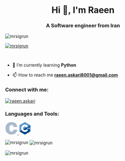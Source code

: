 <h1 align="center">Hi 👋, I'm Raeen</h1>
<h3 align="center">A Software engineer from Iran</h3>

<p align="left"> <img src="https://komarev.com/ghpvc/?username=mrsigrun&label=Profile%20views&color=0e75b6&style=flat" alt="mrsigrun" /> </p>

<p align="left"> <a href="https://github.com/ryo-ma/github-profile-trophy"><img src="https://github-profile-trophy.vercel.app/?username=mrsigrun" alt="mrsigrun" /></a> </p>

<p align="left"> <a href="https://twitter.com/" target="blank"><img src="https://img.shields.io/twitter/follow/?logo=twitter&style=for-the-badge" alt="" /></a> </p>

- 🌱 I’m currently learning **Python**

- 📫 How to reach me **raeen.askari8001@gmail.com**

<h3 align="left">Connect with me:</h3>
<p align="left">
<a href="https://instagram.com/raeen.askari" target="blank"><img align="center" src="https://raw.githubusercontent.com/rahuldkjain/github-profile-readme-generator/master/src/images/icons/Social/instagram.svg" alt="raeen.askari" height="30" width="40" /></a>
</p>

<h3 align="left">Languages and Tools:</h3>
<p align="left"> <a href="https://www.cprogramming.com/" target="_blank" rel="noreferrer"> <img src="https://raw.githubusercontent.com/devicons/devicon/master/icons/c/c-original.svg" alt="c" width="40" height="40"/> </a> <a href="https://www.w3schools.com/cpp/" target="_blank" rel="noreferrer"> <img src="https://raw.githubusercontent.com/devicons/devicon/master/icons/cplusplus/cplusplus-original.svg" alt="cplusplus" width="40" height="40"/> </a> </p>

<p><img align="left" src="https://github-readme-stats.vercel.app/api/top-langs?username=mrsigrun&show_icons=true&locale=en&layout=compact" alt="mrsigrun" /></p>

<p>&nbsp;<img align="center" src="https://github-readme-stats.vercel.app/api?username=mrsigrun&show_icons=true&locale=en" alt="mrsigrun" /></p>

<p><img align="center" src="https://github-readme-streak-stats.herokuapp.com/?user=mrsigrun&" alt="mrsigrun" /></p>
